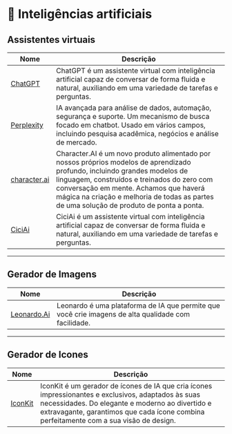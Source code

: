 # 🤖 Inteligências artificiais

## Assistentes virtuais

| Nome | Descrição |
|--------------|-----------|
| [ChatGPT](https://chat.openai.com/chat) | ChatGPT é um assistente virtual com inteligência artificial capaz de conversar de forma fluida e natural, auxiliando em uma variedade de tarefas e perguntas. |
| [Perplexity](https://www.perplexity.ai/) | IA avançada para análise de dados, automação, segurança e suporte. Um mecanismo de busca focado em chatbot. Usado em vários campos, incluindo pesquisa acadêmica, negócios e análise de mercado. |
| [character.ai](https://beta.character.ai/) | Character.AI é um novo produto alimentado por nossos próprios modelos de aprendizado profundo, incluindo grandes modelos de linguagem, construídos e treinados do zero com conversação em mente. Achamos que haverá mágica na criação e melhoria de todas as partes de uma solução de produto de ponta a ponta. |
| [CiciAi](https://www.ciciai.com/) | CiciAi é um assistente virtual com inteligência artificial capaz de conversar de forma fluida e natural, auxiliando em uma variedade de tarefas e perguntas. |

---

## Gerador de Imagens

| Nome | Descrição |
|--------------|-----------|
| [Leonardo.Ai](https://app.leonardo.ai/) | Leonardo é uma plataforma de IA que permite que você crie imagens de alta qualidade com facilidade. |

---

## Gerador de Icones

| Nome | Descrição |
|--------------|-----------|
| [IconKit](https://iconkit.ai/) | IconKit é um gerador de ícones de IA que cria ícones impressionantes e exclusivos, adaptados às suas necessidades. Do elegante e moderno ao divertido e extravagante, garantimos que cada ícone combina perfeitamente com a sua visão de design. |